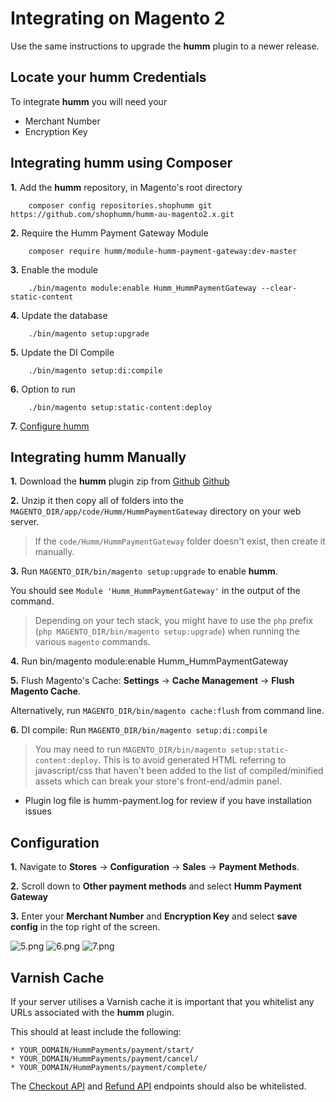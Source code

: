 # **Integrating on Magento 2**

Use the same instructions to upgrade the **humm** plugin to a newer release.

## Locate your **humm** Credentials

To integrate **humm** you will need your

* Merchant Number
* Encryption Key

## Integrating **humm** using Composer

**1.** Add the **humm** repository, in Magento's root directory

        composer config repositories.shophumm git https://github.com/shophumm/humm-au-magento2.x.git

**2.** Require the Humm Payment Gateway Module

        composer require humm/module-humm-payment-gateway:dev-master

**3.** Enable the module
       
        ./bin/magento module:enable Humm_HummPaymentGateway --clear-static-content

**4.** Update the database      

        ./bin/magento setup:upgrade

**5.** Update the DI Compile

        ./bin/magento setup:di:compile  

**6.** Option to run

        ./bin/magento setup:static-content:deploy

**7.**  [Configure humm](#configuration)

## Integrating **humm** Manually

**1.** Download the **humm** plugin zip from <span style=display:%au-only%><a href = "https://github.com/shophumm/humm-au-magento2.x/archive/master.zip">Github</a></span> <span style=display:%nz-only%><a href = "https://github.com/shophumm/humm-nz-magento2/archive/master.zip">Github</a></span>

**2.** Unzip it then copy all of folders into the `MAGENTO_DIR/app/code/Humm/HummPaymentGateway` directory on your web server.

>  If the `code/Humm/HummPaymentGateway` folder doesn't exist, then create it manually.

**3.** Run `MAGENTO_DIR/bin/magento setup:upgrade` to enable **humm**.

You should see `Module 'Humm_HummPaymentGateway'` in the output of the command.

> Depending on your tech stack, you might have to use the <code>php</code> prefix (`php MAGENTO_DIR/bin/magento setup:upgrade`) when running the various <code>magento</code> commands.

**4.** Run bin/magento module:enable Humm_HummPaymentGateway

**5.** Flush Magento's Cache: **Settings** -> **Cache Management** -> **Flush Magento Cache**.

Alternatively, run <code>MAGENTO_DIR/bin/magento cache:flush</code> from command line.

**6.** DI compile: Run `MAGENTO_DIR/bin/magento setup:di:compile`

> You may need to run `MAGENTO_DIR/bin/magento setup:static-content:deploy`. This is to avoid generated HTML referring to javascript/css that haven't been added to the list of compiled/minified assets which can break your store's front-end/admin panel.

* Plugin log file is humm-payment.log for review if you have installation issues

## Configuration

**1.** Navigate to **Stores** -> **Configuration** -> **Sales** -> **Payment Methods**.

**2.** Scroll down to **Other payment methods** and select **Humm Payment Gateway**

**3.** Enter your **Merchant Number** and **Encryption Key** and select **save config** in the top right of the screen.

![5.png](\img\ecommerce\magento_2\5.png)
![6.png](\img\ecommerce\magento_2\6.png)
![7.png](\img\ecommerce\magento_2\7.png)

## Varnish Cache

If your server utilises a Varnish cache it is important that you whitelist any URLs associated with the **humm** plugin.

This should at least include the following:
```
* YOUR_DOMAIN/HummPayments/payment/start/
* YOUR_DOMAIN/HummPayments/payment/cancel/
* YOUR_DOMAIN/HummPayments/payment/complete/
```
The [Checkout API](../../custom_integration/checkout_api/#humm-endpoints) and [Refund API](../../custom_integration/refund_api) endpoints should also be whitelisted.

